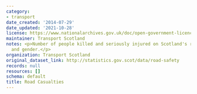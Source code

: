 ```yaml
---
category:
- transport
date_created: '2014-07-29'
date_updated: '2021-10-28'
license: https://www.nationalarchives.gov.uk/doc/open-government-licence/version/3/
maintainer: Transport Scotland
notes: <p>Number of people killed and seriously injured on Scotland's roads by age
  and gender.</p>
organization: Transport Scotland
original_dataset_link: http://statistics.gov.scot/data/road-safety
records: null
resources: []
schema: default
title: Road Casualties
---
```

